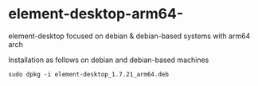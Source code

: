 # element-desktop-arm64-
element-desktop focused on debian &amp; debian-based systems with arm64 arch


Installation as follows on debian and debian-based machines

`sudo dpkg -i element-desktop_1.7.21_arm64.deb `
